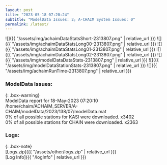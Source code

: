 ```yaml
---
layout: post
title: "2023-05-18 07:20:24"
subtitle: "ModelData Issues: 2; A-CHAIM System Issues: 0"
permalink: /latest/
---
```


![]({{ "/assets/img/achaimDataStatsShort-2313807.png" | relative_url }})
![]({{ "/assets/img/achaimDataStatsLong00-2313807.png" | relative_url }})
![]({{ "/assets/img/achaimDataStatsLong01-2313807.png" | relative_url }})
![]({{ "/assets/img/achaimDataStatsLong02-2313807.png" | relative_url }})
![]({{ "/assets/img/modelDataDataStats-2313807.png" | relative_url }})
![]({{ "/assets/img/modelDataStationStats-2313807.png" | relative_url }})
![]({{ "/assets/img/achaimRunTime-2313807.png" | relative_url }})


### ModelData Issues:  
  
{: .box-warning}  
 ModelData report for 18-May-2023 07:20:10   
 /home/chaim/ACHAIM_SERVER/A-CHAIM/modelData/2023/138/07/modelData.mat   
 0% of all possible stations for KASI were downloaded. x3402   
 0% of all possible stations for CHAIN were downloaded. x2363   
  


### Logs:  
  
{: .box-note}  
[Logs.zip]({{ "/assets/other/logs.zip" | relative_url }})  
[Log Info]({{ "/logInfo" | relative_url }})  
